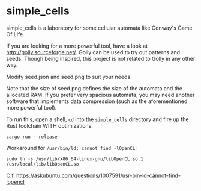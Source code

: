 simple_cells
============
simple_cells is a laboratory for some cellular automata like Conway's Game Of Life.

If you are looking for a more powerful tool, have a look at http://golly.sourceforge.net/. Golly can be used to try out patterns and seeds. Though being inspired, this project is not related to Golly in any other way.

Modify seed.json and seed.png to suit your needs.

Note that the size of seed.png defines the size of the automata and the allocated RAM. If you prefer very spacious automata, you may need another software that implements data compression (such as the aforementioned more powerful tool).

To run this, open a shell, `cd` into the `simple_cells` directory and fire up the Rust toolchain WITH optimizations:
```
cargo run --release
```

Workaround for `/usr/bin/ld: cannot find -lOpenCL`:
```
sudo ln -s /usr/lib/x86_64-linux-gnu/libOpenCL.so.1 /usr/local/lib/libOpenCL.so
```
C.f. https://askubuntu.com/questions/1007591/usr-bin-ld-cannot-find-lopencl